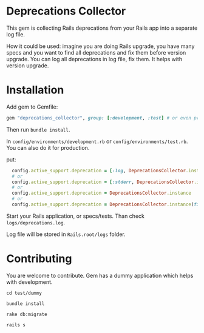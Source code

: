 # Deprecations Collector

This gem is collecting Rails deprecations from your Rails app into a separate log file.

How it could be used: imagine you are doing Rails upgrade, you have many specs and you want to find all deprecations and fix them before version upgrade. You can log all deprecations in log file, fix them. It helps with version upgrade.

# Installation

Add gem to Gemfile:

```ruby
gem "deprecations_collector", group: [:development, :test] # or even production
```

Then run `bundle install`.

In `config/environments/development.rb` or `config/environments/test.rb`. You can also do it for production.

put:

```ruby
  config.active_support.deprecation = [:log, DeprecationsCollector.instance]
  # or
  config.active_support.deprecation = [:stderr, DeprecationsCollector.instance]
  # or
  config.active_support.deprecation = DeprecationsCollector.instance
  # or
  config.active_support.deprecation = DeprecationsCollector.instance(filename: 'file-with-deprecations.log')
```

Start your Rails application, or specs/tests. Than check `logs/deprecations.log`.

Log file will be stored in `Rails.root/logs` folder.


# Contributing

You are welcome to contribute. Gem has a dummy application which helps with development.

`cd test/dummy`

`bundle install`

`rake db:migrate`

`rails s`
